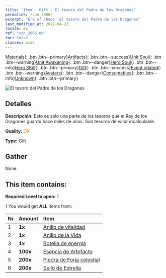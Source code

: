 ```yaml
---
title: "Item - Gift - El tesoro del Padre de los Dragones"
permalink: /con_2006/
excerpt: "Era of Chaos  El tesoro del Padre de los Dragones"
last_modified_at: 2021-04-22
locale: es
ref: "con_2006.md"
toc: false
classes: wide
---
```

 [Materials](/ItemsES/){: .btn .btn--primary}[Artifacts](/ItemsES/Artifacts/){: .btn .btn--success}[Unit Soul](/ItemsES/UnitSoul/){: .btn .btn--warning}[Unit Awakening](/ItemsES/UnitAwakening/){: .btn .btn--danger}[Hero Soul](/ItemsES/HeroSoul/){: .btn .btn--info}[Hero SKill](/ItemsES/HeroSkill/){: .btn .btn--primary}[Gift](/ItemsES/Gift/){: .btn .btn--success}[Event related](/ItemsES/Events/){: .btn .btn--warning}[Avatars](/ItemsES/Avatars/){: .btn .btn--danger}[Consumables](/ItemsES/Consumables/){: .btn .btn--info}[Unknown](/ItemsES/Unknown/){: .btn .btn--primary}

 ![El tesoro del Padre de los Dragones](/images/t/BloodoftheDragon_1.png)

## Detalles
 **Descripción:** Esto es solo una parte de los tesoros que el Rey de los Dragones guardó hace miles de años. Son tesoros de valor incalculable.

 **Quality:** <span style="color: #FF8C00">OK</span>

 **Type:** Gift

## Gather

  None

## This item contains:

 **Required Level to open:** 1

 1 You would get **ALL** items  from:

  | Nr | Amount |     Item    |
  |:---|:-------|:------------|
  | 1 |  **1x** | [Anillo de vitalidad](/ItemsES/art_106/) |  | 
  | 2 |  **1x** | [Anillo de la Vida](/ItemsES/art_107/) |  | 
  | 3 |  **1x** | [Botella de energía](/ItemsES/art_108/) |  | 
  | 4 |  **100x** | [Esencia de Artefacto](/ItemsES/con_761/) |  | 
  | 5 |  **200x** | [Piedra de Forja celestial](/ItemsES/art_188/) |  | 
  | 6 |  **200x** | [Sello de Estrella](/ItemsES/con_876/) |  | 
